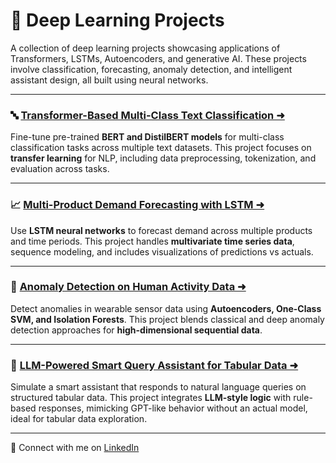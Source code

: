 # 🧠 Deep Learning Projects

A collection of deep learning projects showcasing applications of Transformers, LSTMs, Autoencoders, and generative AI. These projects involve classification, forecasting, anomaly detection, and intelligent assistant design, all built using neural networks.

---

### 🔤 [Transformer-Based Multi-Class Text Classification ➜](https://github.com/lexusimni/Transformer-Text-Classification)

Fine-tune pre-trained **BERT and DistilBERT models** for multi-class classification tasks across multiple text datasets. This project focuses on **transfer learning** for NLP, including data preprocessing, tokenization, and evaluation across tasks.

---

### 📈 [Multi-Product Demand Forecasting with LSTM ➜](https://github.com/lexusimni/multi-product-demand-forecasting)

Use **LSTM neural networks** to forecast demand across multiple products and time periods. This project handles **multivariate time series data**, sequence modeling, and includes visualizations of predictions vs actuals.

---

### 🧩 [Anomaly Detection on Human Activity Data ➜](https://github.com/lexusimni/anomalytics-human-activity)

Detect anomalies in wearable sensor data using **Autoencoders, One-Class SVM, and Isolation Forests**. This project blends classical and deep anomaly detection approaches for **high-dimensional sequential data**.

---

### 🤖 [LLM-Powered Smart Query Assistant for Tabular Data ➜](https://github.com/lexusimni/LLM-Tabular-Assistant)

Simulate a smart assistant that responds to natural language queries on structured tabular data. This project integrates **LLM-style logic** with rule-based responses, mimicking GPT-like behavior without an actual model, ideal for tabular data exploration.

---

📎 Connect with me on [LinkedIn](https://www.linkedin.com/in/alexus-glass-248061237/)
